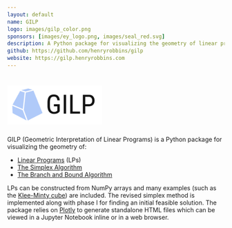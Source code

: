 ```yaml
---
layout: default
name: GILP
logo: images/gilp_color.png
sponsors: [images/ey_logo.png, images/seal_red.svg]
description: A Python package for visualizing the geometry of linear programs
github: https://github.com/henryrobbins/gilp
website: https://gilp.henryrobbins.com
---
```


[//]: # "TODO: Improve the project description."

# <img alt="GILP" src="../images/gilp_color.png" height="90">

GILP (Geometric Interpretation of Linear Programs) is a Python package for
visualizing the geometry of:

- [Linear Programs](https://en.wikipedia.org/wiki/Linear_programming) (LPs)
- [The Simplex Algorithm](https://en.wikipedia.org/wiki/Simplex_algorithm)
- [The Branch and Bound Algorithm](https://en.wikipedia.org/wiki/Branch_and_bound)

LPs can be constructed from NumPy arrays and many examples
(such as the [Klee-Minty cube](https://en.wikipedia.org/wiki/Klee%E2%80%93Minty_cube))
are included. The revised simplex method is implemented along with phase I for finding
an initial feasible solution. The package relies on [Plotly](https://plotly.com/python/)
to generate standalone HTML files which can be viewed in a Jupyter Notebook
inline or in a web browser.